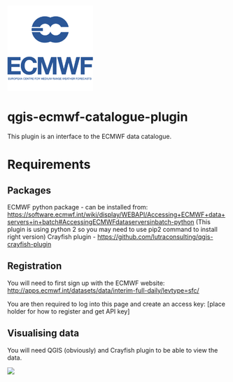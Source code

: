 ![](images/ecmwf.png)
# qgis-ecmwf-catalogue-plugin
This plugin is an interface to the ECMWF data catalogue.

# Requirements
## Packages
 ECMWF python package - can be installed from: https://software.ecmwf.int/wiki/display/WEBAPI/Accessing+ECMWF+data+servers+in+batch#AccessingECMWFdataserversinbatch-python 
 (This plugin is using python 2 so you may need to use pip2 command to install right version)
 Crayfish plugin - https://github.com/lutraconsulting/qgis-crayfish-plugin

## Registration

You will need to first sign up with the ECMWF website:
http://apps.ecmwf.int/datasets/data/interim-full-daily/levtype=sfc/

You are then required to log into this page and create an access key:
[place holder for how to register and get API key]

## Visualising data
You will need QGIS (obviously) and Crayfish plugin to be able to view the data.


![](images/doris_qgis.gif)

